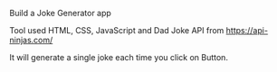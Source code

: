 Build a Joke Generator app

Tool used HTML, CSS, JavaScript and Dad Joke API from https://api-ninjas.com/

It will generate a single joke each time you click on Button.

